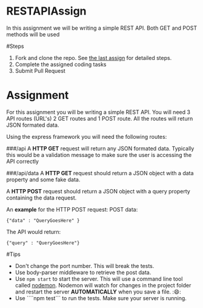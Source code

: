 # RESTAPIAssign
In this assignment we will be writing a simple REST API. Both GET and POST methods will be used

#Steps
1. Fork and clone the repo. See [the last assign](https://github.com/UVU-DigitalMedia/DGM3780-Assign1) for detailed steps.
2. Complete the assigned coding tasks
3. Submit Pull Request

# Assignment
For this assignment you will be writing a simple REST API. You will need 3 API routes (URL's) 2 GET routes and 1 POST route. All the routes will return JSON formated data.

Using the express framework you will need the following routes:

###/api
A **HTTP GET** request will return any JSON formated data. Typically this would be a validation message to make sure the user is accessing the API correctly

###/api/data
A **HTTP GET** request should return a JSON object with a data property and some fake data.

A **HTTP POST** request should return a JSON object with a query property containing the data request.

An **example** for the HTTP POST request:
POST data:

````{"data" : "QueryGoesHere" }````

The API would return:

````{"query" : "QueryGoesHere"}````


#Tips
- Don't change the port number. This will break the tests.
- Use body-parser middleware to retrieve the post data.
- Use ````npm start```` to start the server. This will use a command line tool called [nodemon](http://nodemon.io/). Nodemon will watch for changes in the project folder and restart the server **AUTOMATICALLY** when you save a file. ::smile::
- Use ````npm test``` to run the tests. Make sure your server is running.

